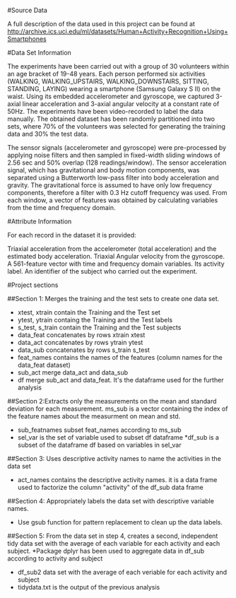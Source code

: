 #Source Data

A full description of the data used in this project can be found at
http://archive.ics.uci.edu/ml/datasets/Human+Activity+Recognition+Using+Smartphones

#Data Set Information

The experiments have been carried out with a group of 30 volunteers within an age bracket of 19-48 years.
Each person performed six activities (WALKING, WALKING_UPSTAIRS, WALKING_DOWNSTAIRS, SITTING, STANDING, LAYING) wearing a smartphone (Samsung Galaxy S II) on the waist.
Using its embedded accelerometer and gyroscope, we captured 3-axial linear acceleration and 3-axial angular velocity at a constant rate of 50Hz.
The experiments have been video-recorded to label the data manually.
The obtained dataset has been randomly partitioned into two sets, where 70% of the volunteers was selected for generating the training data and 30% the test data.

The sensor signals (accelerometer and gyroscope) were pre-processed by applying noise filters and then sampled in fixed-width sliding windows of 2.56 sec and 50% overlap (128 readings/window). The sensor acceleration signal, which has gravitational and body motion components, was separated using a Butterworth low-pass filter into body acceleration and gravity. The gravitational force is assumed to have only low frequency components, therefore a filter with 0.3 Hz cutoff frequency was used. From each window, a vector of features was obtained by calculating variables from the time and frequency domain.

#Attribute Information

For each record in the dataset it is provided:

Triaxial acceleration from the accelerometer (total acceleration) and the estimated body acceleration.
Triaxial Angular velocity from the gyroscope.
A 561-feature vector with time and frequency domain variables.
Its activity label.
An identifier of the subject who carried out the experiment.

#Project sections

##Section 1: Merges the training and the test sets to create one data set.
* xtest, xtrain contain the Training and the Test set
* ytest, ytrain containg the Training and the Test labels
* s_test, s_train contain the Training and the Test subjects
* data_feat concatenates by rows xtrain xtest
* data_act concatenates by rows ytrain ytest
* data_sub concatenates by rows s_train s_test
* feat_names contains the names of the features (column names for the data_feat dataset)
* sub_act merge data_act and data_sub
* df merge sub_act and data_feat. It's the dataframe used for the further analysis

##Section 2:Extracts only the measurements on the mean and standard deviation for each measurement.
ms_sub is a vector containing the index of the feature names about the measurment on mean and std. 
* sub_featnames subset feat_names according to ms_sub
* sel_var is the set of variable used to subset df dataframe
*df_sub is a subset of the dataframe df based on variables in sel_var 

##Section 3: Uses descriptive activity names to name the activities in the data set
* act_names contains the descriptive activity names. it is a data frame used to factorize the column "activity" of the df_sub data frame

##Section 4: Appropriately labels the data set with descriptive variable names.
* Use gsub function for pattern replacement to clean up the data labels.

##Section 5: From the data set in step 4, creates a second, independent tidy data set with the average of each variable for each activity and each subject.
*Package dplyr has been used to aggregate data in df_sub according to activity and subject
* df_sub2 data set with the average of each veriable for each activity and subject
* tidydata.txt is the output of the previous analysis
